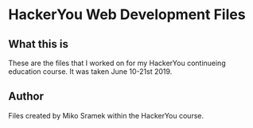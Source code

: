 # HackerYou Web Development Files
## What this is
These are the files that I worked on for my HackerYou continueing education course. It was taken June 10-21st 2019.

## Author
Files created by Miko Sramek within the HackerYou course.